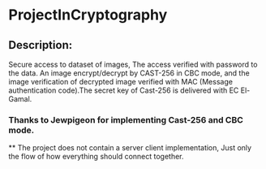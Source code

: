 # ProjectInCryptography

## Description:

Secure access to dataset of images, The access verified with password to the data.
An image encrypt/decrypt by CAST-256 in CBC mode, and the image verification of 
decrypted image verified with MAC (Message authentication code).The secret key of
Cast-256 is delivered with EC El-Gamal.

### Thanks to Jewpigeon for implementing Cast-256 and CBC mode.

 ** The project does not contain a server client implementation, Just only the flow of how everything should connect together.
